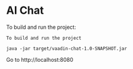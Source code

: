 # AI Chat

To build and run the project:

```
To build and run the project

java -jar target/vaadin-chat-1.0-SNAPSHOT.jar
```

Go to http://localhost:8080
